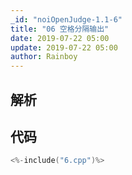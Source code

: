 ```yaml
---
_id: "noiOpenJudge-1.1-6"
title: "06 空格分隔输出"
date: 2019-07-22 05:00
update: 2019-07-22 05:00
author: Rainboy
---
```


## 解析

## 代码

```c
<%-include("6.cpp")%>
```

